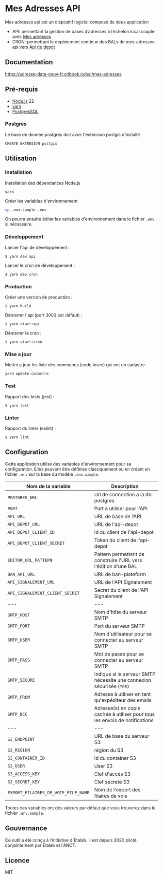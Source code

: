 # Mes Adresses API

Mes adresses api est un dispositif logiciel composé de deux application

- API: permettant la gestion de bases d’adresses à l’échelon local coupler avec [Mes adresses](https://github.com/BaseAdresseNationale/mes-adresses)
- CRON: permettant le deploiement continue des BALs de mes-adresses-api vers [Api de depot](https://github.com/BaseAdresseNationale/api-depot)

## Documentation

https://adresse-data-gouv-fr.gitbook.io/bal/mes-adresses

## Pré-requis

- [Node.js](https://nodejs.org) 22
- [yarn](https://www.yarnpkg.com)
- [PostgresSQL](https://www.postgresql.org/)

### Postgres

Le base de donnée postgres doit avoir l'extension postgis d'installé

```
CREATE EXTENSION postgis
```

## Utilisation

### Installation

Installation des dépendances Node.js

```
yarn
```

Créer les variables d'environnement

```bash
cp .env.sample .env
```

On pourra ensuite éditer les variables d'environnement dans le fichier `.env` si nécessaire.

### Développement

Lancer l'api de développement :

```
$ yarn dev:api
```

Lancer le cron de développement :

```
$ yarn dev:cron
```

### Production

Créer une version de production :

```
$ yarn build
```

Démarrer l'api (port 3000 par défaut) :

```
$ yarn start:api
```

Démarrer le cron :

```
$ yarn start:cron
```

### Mise a jour

Mettre a jour les liste des communes (code insee) qui ont un cadastre

```
yarn update-cadastre
```

### Test

Rapport des tests (jest) :

```
$ yarn test
```

### Linter

Rapport du linter (eslint) :

```
$ yarn lint
```

## Configuration

Cette application utilise des variables d'environnement pour sa configuration.
Elles peuvent être définies classiquement ou en créant un fichier `.env` sur la base du modèle `.env.sample`.

| Nom de la variable                  | Description                                                                 |
| ----------------------------------- | --------------------------------------------------------------------------- |
| `POSTGRES_URL`                      | Url de connection a la db postgres                                          |
| `PORT`                              | Port à utiliser pour l'API                                                  |
| `API_URL`                           | URL de base de l’API                                                        |
| `API_DEPOT_URL`                     | URL de l'api-depot                                                          |
| `API_DEPOT_CLIENT_ID`               | Id du client de l'api-depot                                                 |
| `API_DEPOT_CLIENT_SECRET`           | Token du client de l'api-depot                                              |
| `EDITOR_URL_PATTERN`                | Pattern permettant de construire l'URL vers l'édition d'une BAL             |
| `BAN_API_URL`                       | URL de ban-plateform                                                        |
| `API_SIGNALEMENT_URL`               | URL de l'API Signalement                                                    |
| `API_SIGNALEMENT_CLIENT_SECRET`     | Secret du client de l'API Signalement                                       |
| ---                                 | ---                                                                         |
| `SMTP_HOST`                         | Nom d'hôte du serveur SMTP                                                  |
| `SMTP_PORT`                         | Port du serveur SMTP                                                        |
| `SMTP_USER`                         | Nom d'utilisateur pour se connecter au serveur SMTP                         |
| `SMTP_PASS`                         | Mot de passe pour se connecter au serveur SMTP                              |
| `SMTP_SECURE`                       | Indique si le serveur SMTP nécessite une connexion sécurisée (`YES`)        |
| `SMTP_FROM`                         | Adresse à utiliser en tant qu'expéditeur des emails                         |
| `SMTP_BCC`                          | Adresse(s) en copie cachée à utiliser pour tous les envois de notifications |
| ---                                 | ---                                                                         |
| `S3_ENDPOINT`                       | URL de base du serveur S3                                                   |
| `S3_REGION`                         | région du S3                                                                |
| `S3_CONTAINER_ID`                   | Id du container S3                                                          |
| `S3_USER`                           | User S3                                                                     |
| `S3_ACCESS_KEY`                     | Clef d'accès S3                                                             |
| `S3_SECRET_KEY`                     | Clef secrete S3                                                             |
| `EXPORT_FILAIRES_DE_VOIE_FILE_NAME` | Nom de l'export des filaires de voie                                        |

Toutes ces variables ont des valeurs par défaut que vous trouverez dans le fichier `.env.sample`.

## Gouvernance

Ce outil a été conçu à l'initiative d'Etalab. Il est depuis 2020 piloté conjointement par Etalab et l'ANCT.

## Licence

MIT

